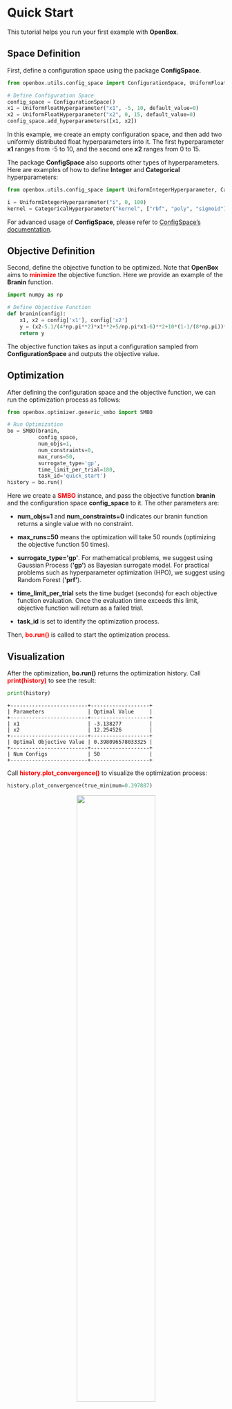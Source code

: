 # Quick Start

This tutorial helps you run your first example with **OpenBox**.

## Space Definition

First, define a configuration space using the package **ConfigSpace**.

```python
from openbox.utils.config_space import ConfigurationSpace, UniformFloatHyperparameter

# Define Configuration Space
config_space = ConfigurationSpace()
x1 = UniformFloatHyperparameter("x1", -5, 10, default_value=0)
x2 = UniformFloatHyperparameter("x2", 0, 15, default_value=0)
config_space.add_hyperparameters([x1, x2])
```

In this example, we create an empty configuration space, and then add two uniformly distributed float hyperparameters into it.
The first hyperparameter **x1** ranges from -5 to 10, and the second one **x2** ranges from 0 to 15.

The package **ConfigSpace** also supports other types of hyperparameters.
Here are examples of how to define **Integer** and **Categorical** hyperparameters:

```python
from openbox.utils.config_space import UniformIntegerHyperparameter, CategoricalHyperparameter

i = UniformIntegerHyperparameter("i", 0, 100) 
kernel = CategoricalHyperparameter("kernel", ["rbf", "poly", "sigmoid"], default_value="rbf")
```

For advanced usage of **ConfigSpace**, please refer to [ConfigSpace’s documentation](https://automl.github.io/ConfigSpace/master/index.html).

## Objective Definition

Second, define the objective function to be optimized.
Note that **OpenBox** aims to <font color=#FF0000>**minimize**</font> the objective function.
Here we provide an example of the **Branin** function.

```python
import numpy as np

# Define Objective Function
def branin(config):
    x1, x2 = config['x1'], config['x2']
    y = (x2-5.1/(4*np.pi**2)*x1**2+5/np.pi*x1-6)**2+10*(1-1/(8*np.pi))*np.cos(x1)+10
    return y
```

The objective function takes as input a configuration sampled from **ConfigurationSpace**
and outputs the objective value.

## Optimization

After defining the configuration space and the objective function, we can run the optimization process 
as follows:

```python
from openbox.optimizer.generic_smbo import SMBO

# Run Optimization
bo = SMBO(branin,
          config_space,
          num_objs=1,
          num_constraints=0,
          max_runs=50,
          surrogate_type='gp',
          time_limit_per_trial=180,
          task_id='quick_start')
history = bo.run()
```

Here we create a <font color=#FF0000>**SMBO**</font> instance, and pass the objective function **branin** and the 
configuration space **config_space** to it. The other parameters are:

+ **num_objs=1** and **num_constraints=0** indicates our branin function returns a single value with no 
constraint. 

+ **max_runs=50** means the optimization will take 50 rounds (optimizing the objective function 50 times). 

+ **surrogate_type='gp'**. For mathematical problems, we suggest using Gaussian Process (**'gp'**) as Bayesian surrogate
model. For practical problems such as hyperparameter optimization (HPO), we suggest using Random Forest (**'prf'**).

+ **time_limit_per_trial** sets the time budget (seconds) for each objective function evaluation. Once the 
evaluation time exceeds this limit, objective function will return as a failed trial.

+ **task_id** is set to identify the optimization process.

Then, <font color=#FF0000>**bo.run()**</font> is called to start the optimization process.

## Visualization

After the optimization, **bo.run()** returns the optimization history.
Call <font color=#FF0000>**print(history)**</font> to see the result:

```python
print(history)
```

```
+-------------------------+-------------------+
| Parameters              | Optimal Value     |
+-------------------------+-------------------+
| x1                      | -3.138277         |
| x2                      | 12.254526         |
+-------------------------+-------------------+
| Optimal Objective Value | 0.398096578033325 |
+-------------------------+-------------------+
| Num Configs             | 50                |
+-------------------------+-------------------+
```

Call <font color=#FF0000>**history.plot_convergence()**</font> to visualize the optimization process:

```python
history.plot_convergence(true_minimum=0.397887)
```

<p align="center">
<img src="https://raw.githubusercontent.com/thomas-young-2013/open-box/master/docs/imgs/plot_convergence_branin.png" width="60%">
</p>

If you are using the Jupyter Notebook environment, call <font color=#FF0000>**history.visualize_jupyter()**</font> for visualization of 
each trial:

```python
history.visualize_jupyter()
```

<p align="center">
<img src="https://raw.githubusercontent.com/thomas-young-2013/open-box/master/docs/imgs/visualize_jupyter_branin.png" width="90%">
</p>

Call <font color=#FF0000>**print(history.get_importance())**</font> hyperparameter importance as below:

```python
print(history.get_importance())
```

```python
+------------+------------+
| Parameters | Importance |
+------------+------------+
| x1         | 0.488244   |
| x2         | 0.327570   |
+------------+------------+
```